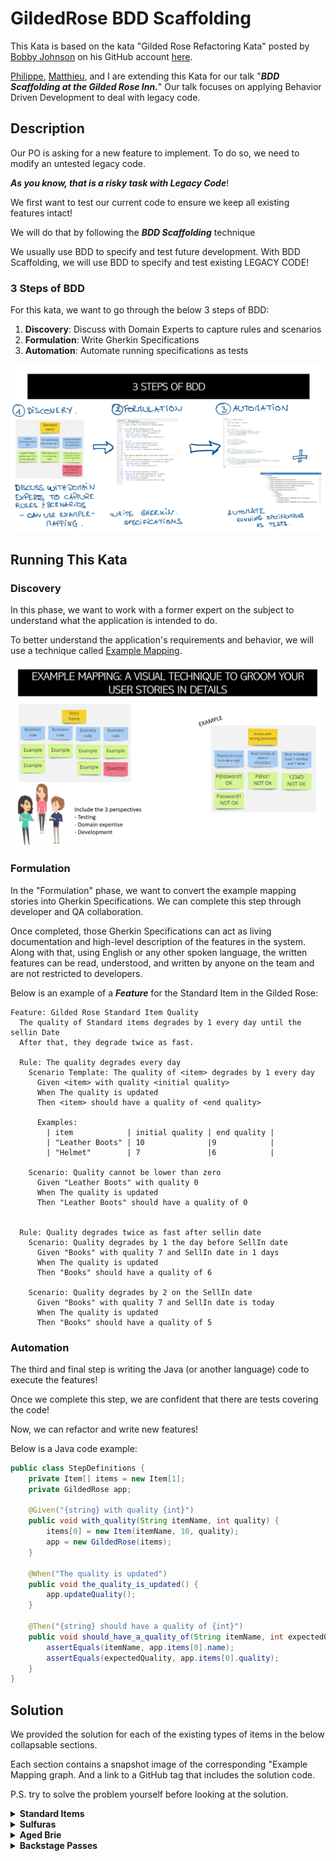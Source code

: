 # GildedRose BDD Scaffolding 

This Kata is based on the kata "Gilded Rose Refactoring Kata" posted by 
[Bobby Johnson](https://github.com/NotMyself) on his GitHub account 
[here](https://github.com/NotMyself/GildedRose).

[Philippe](https://github.com/philou), [Matthieu](https://github.com/mattrussa), and I are 
extending this Kata for our talk "**_BDD Scaffolding at the Gilded Rose Inn._**" Our talk focuses 
on applying Behavior Driven Development to deal with legacy code.

## Description

Our PO is asking for a new feature to implement. To do so, we need to modify an untested legacy code. 

_**As you know, that is a risky task with Legacy Code**_!

We first want to test our current code to ensure we keep all existing features intact!

We will do that by following the **_BDD Scaffolding_** technique

We usually use BDD to specify and test future development. With BDD Scaffolding, we will use BDD to 
specify and test existing LEGACY CODE!

### 3 Steps of BDD 

For this kata, we want to go through the below 3 steps of BDD:
1. **Discovery**: Discuss with Domain Experts to capture rules and scenarios
2. **Formulation**: Write Gherkin Specifications
3. **Automation**: Automate running specifications as tests

![3 Steps of BDD](./images/ThreeStepsOfBDD.png)

## Running This Kata 

### Discovery

In this phase, we want to work with a former expert on the subject to understand what the application
is intended to do.

To better understand the application's requirements and behavior, we will use a technique called
[Example Mapping](https://cucumber.io/blog/bdd/example-mapping-introduction/).

![Example Mapping](./images/ExampleMapping.png)

### Formulation

In the "Formulation" phase, we want to convert the example mapping stories into Gherkin Specifications.
We can complete this step through developer and QA collaboration.

Once completed, those Gherkin Specifications can act as living documentation and high-level 
description of the features in the system. Along with that, using English or any other spoken 
language, the written features can be read, understood, and written by anyone on the team and 
are not restricted to developers.


Below is an example of a _**Feature**_ for the Standard Item in the Gilded Rose:  
```gherkin
Feature: Gilded Rose Standard Item Quality
  The quality of Standard items degrades by 1 every day until the sellin Date
  After that, they degrade twice as fast.

  Rule: The quality degrades every day
    Scenario Template: The quality of <item> degrades by 1 every day
      Given <item> with quality <initial quality>
      When The quality is updated
      Then <item> should have a quality of <end quality>

      Examples:
        | item            | initial quality | end quality |
        | "Leather Boots" | 10              |9            |
        | "Helmet"        | 7               |6            |

    Scenario: Quality cannot be lower than zero
      Given "Leather Boots" with quality 0
      When The quality is updated
      Then "Leather Boots" should have a quality of 0


  Rule: Quality degrades twice as fast after sellin date
    Scenario: Quality degrades by 1 the day before SellIn date
      Given "Books" with quality 7 and SellIn date in 1 days
      When The quality is updated
      Then "Books" should have a quality of 6

    Scenario: Quality degrades by 2 on the SellIn date
      Given "Books" with quality 7 and SellIn date is today
      When The quality is updated
      Then "Books" should have a quality of 5

```
### Automation 

The third and final step is writing the Java (or another language) code to execute the features!

Once we complete this step, we are confident that there are tests covering the code!

Now, we can refactor and write new features!

Below is a Java code example: 
```java
public class StepDefinitions {
    private Item[] items = new Item[1];
    private GildedRose app;

    @Given("{string} with quality {int}")
    public void with_quality(String itemName, int quality) {
        items[0] = new Item(itemName, 10, quality);
        app = new GildedRose(items);
    }

    @When("The quality is updated")
    public void the_quality_is_updated() {
        app.updateQuality();
    }

    @Then("{string} should have a quality of {int}")
    public void should_have_a_quality_of(String itemName, int expectedQuality) {
        assertEquals(itemName, app.items[0].name);
        assertEquals(expectedQuality, app.items[0].quality);
    }
}
```

## Solution 

We provided the solution for each of the existing types of items in the below collapsable sections.

Each section contains a snapshot image of the corresponding "Example Mapping graph. And a link to a GitHub tag that includes the solution code.

P.S. try to solve the problem yourself before looking at the solution.

<details>
<summary><b>Standard Items</b></summary>

View the solution code on the tag [StandardItems](https://github.com/aatwi/GildedRose-BDD/tree/StandardItems).  

![Standard Items](./images/ExampleMapping-StandardItems.png)

</details>

<details>
<summary><b>Sulfuras</b></summary>

View the solution code on the tag [Sulfuras](https://github.com/aatwi/GildedRose-BDD/tree/Sulfuras).

![Sulfuras](./images/ExampleMapping-Sulfuras.png)

</details>


<details>
<summary><b>Aged Brie</b></summary>

View the solution code on the tag [AgedBrie](https://github.com/aatwi/GildedRose-BDD/tree/AgedBrie).

![Aged Brie](./images/ExampleMapping-AgedBrie.png)

</details>

<details>
<summary><b>Backstage Passes</b></summary>

View the solution code on the tag [Backstage-Passes](https://github.com/aatwi/GildedRose-BDD/tree/Backstage-Passes).

![Backstage Passes](./images/ExampleMapping-BackstagePasses.png)

</details>

